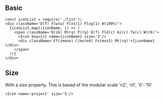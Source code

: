 ## Basic

    const iconList = require('./list');
    <div className='D(f) Flw(w) Flxs(1) Flxg(1) W(100%)'>
      {iconList.map((iconName, i) => (
        <span className='D(ib) M(rq) P(rq) D(f) Fld(c) Ai(c) Ta(c) W(r6)'>
          <Icon key={i} name={iconName} size='3'/>
          <div className='Ff(zmono) C(muted) Fz(msn1) Mt(rq)'>{iconName}</div>
        </span>
      ))}
    </div>

## Size

With a size property. This is based of the modular scale 'n2', 'n1', '0'-'10'

    <Icon name='project' size='5'/>
